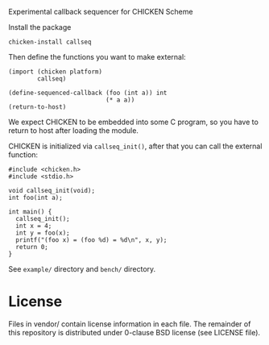 Experimental callback sequencer for CHICKEN Scheme

Install the package

    chicken-install callseq

Then define the functions you want to make external:

```
(import (chicken platform)
        callseq)

(define-sequenced-callback (foo (int a)) int
                           (* a a))
(return-to-host)
```

We expect CHICKEN to be embedded into some C program, so you have to return to
host after loading the module.

CHICKEN is initialized via `callseq_init()`, after that you can call
the external function:

```
#include <chicken.h>
#include <stdio.h>

void callseq_init(void);
int foo(int a);

int main() {
  callseq_init();
  int x = 4;
  int y = foo(x);
  printf("(foo x) = (foo %d) = %d\n", x, y);
  return 0;
}
```

See `example/` directory and `bench/` directory.

# License

Files in vendor/ contain license information in each file. The remainder of this
repository is distributed under 0-clause BSD license (see LICENSE file).
